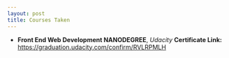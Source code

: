 ```yaml
---
layout: post
title: Courses Taken
---
```


- **Front End Web Development NANODEGREE**, _Udacity_ 
**Certificate Link:** https://graduation.udacity.com/confirm/RVLRPMLH


